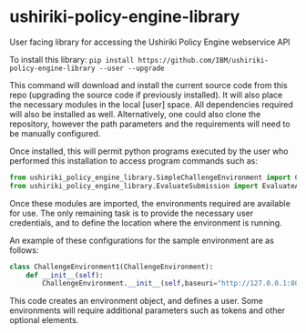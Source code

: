 # ushiriki-policy-engine-library
User facing library for accessing the Ushiriki Policy Engine webservice API


To install this library:
`pip install https://github.com/IBM/ushiriki-policy-engine-library --user --upgrade`

This command will download and install the current source code from this repo (upgrading the source code if previously installed). It will also place the necessary modules in the local [user] space. All dependencies required will also be installed as well. Alternatively, one could also clone the repository, however the path parameters and the requirements will need to be manually configured.

Once installed, this will permit python programs executed by the user who performed this installation to access program commands such as: 

 ```python
from ushiriki_policy_engine_library.SimpleChallengeEnvironment import ChallengeEnvironment
from ushiriki_policy_engine_library.EvaluateSubmission import EvaluateAugmentedChallengeSubmission,  EvaluateChallengeSubmission
```

Once these modules are imported, the environments required are available for use.
The only remaining task is to provide the necessary user credentials, and to define the location where the environment is running.

An example of these configurations for the sample environment are as follows:

```python
class ChallengeEnvironment1(ChallengeEnvironment):
    def __init__(self):
        ChallengeEnvironment.__init__(self,baseuri="http://127.0.0.1:8080", userID="61122946-1832-11ea-8d71-362b9e155667")
```     

This code creates an environment object, and defines a user. Some environments will require additional parameters such as tokens and other optional elements.
